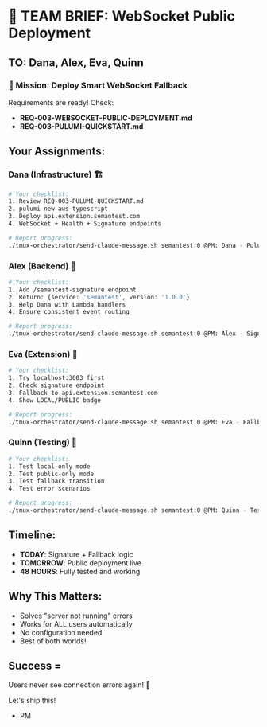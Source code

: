 # 📢 TEAM BRIEF: WebSocket Public Deployment

## TO: Dana, Alex, Eva, Quinn

### 🎯 Mission: Deploy Smart WebSocket Fallback

Requirements are ready! Check:
- **REQ-003-WEBSOCKET-PUBLIC-DEPLOYMENT.md**
- **REQ-003-PULUMI-QUICKSTART.md**

## Your Assignments:

### Dana (Infrastructure) 🏗️
```bash
# Your checklist:
1. Review REQ-003-PULUMI-QUICKSTART.md
2. pulumi new aws-typescript
3. Deploy api.extension.semantest.com
4. WebSocket + Health + Signature endpoints

# Report progress:
./tmux-orchestrator/send-claude-message.sh semantest:0 @PM: Dana - Pulumi deployment started
```

### Alex (Backend) 🔧
```bash
# Your checklist:
1. Add /semantest-signature endpoint
2. Return: {service: 'semantest', version: '1.0.0'}
3. Help Dana with Lambda handlers
4. Ensure consistent event routing

# Report progress:
./tmux-orchestrator/send-claude-message.sh semantest:0 @PM: Alex - Signature endpoint added
```

### Eva (Extension) 🎨
```bash
# Your checklist:
1. Try localhost:3003 first
2. Check signature endpoint
3. Fallback to api.extension.semantest.com
4. Show LOCAL/PUBLIC badge

# Report progress:
./tmux-orchestrator/send-claude-message.sh semantest:0 @PM: Eva - Fallback logic implemented
```

### Quinn (Testing) 🧪
```bash
# Your checklist:
1. Test local-only mode
2. Test public-only mode
3. Test fallback transition
4. Test error scenarios

# Report progress:
./tmux-orchestrator/send-claude-message.sh semantest:0 @PM: Quinn - Test plan ready
```

## Timeline:
- **TODAY**: Signature + Fallback logic
- **TOMORROW**: Public deployment live
- **48 HOURS**: Fully tested and working

## Why This Matters:
- Solves "server not running" errors
- Works for ALL users automatically
- No configuration needed
- Best of both worlds!

## Success = 
Users never see connection errors again! 🎉

Let's ship this!

- PM